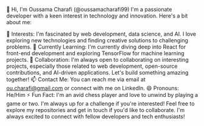 👋 Hi, I'm Oussama Charafi (@oussamacharafi99)
I'm a passionate developer with a keen interest in technology and innovation. Here's a bit about me:

👀 Interests: I'm fascinated by web development, data science, and AI. I love exploring new technologies and finding creative solutions to challenging problems.
🌱 Currently Learning: I'm currently diving deep into React for front-end development and exploring TensorFlow for machine learning projects.
💞️ Collaboration: I'm always open to collaborating on interesting projects, especially those related to web development, open-source contributions, and AI-driven applications. Let's build something amazing together!
📫 Contact Me: You can reach me via email at ou.charafi@gmail.com or connect with me on LinkedIn.
😄 Pronouns: He/Him
⚡ Fun Fact: I'm an avid chess player and love to unwind by playing a game or two. I'm always up for a challenge if you're interested!
Feel free to explore my repositories and get in touch if you'd like to collaborate. I'm always excited to connect with fellow developers and tech enthusiasts!

<!---
oussamacharafi99/oussamacharafi99 is a ✨ special ✨ repository because its `README.md` (this file) appears on your GitHub profile.
You can click the Preview link to take a look at your changes.
--->
